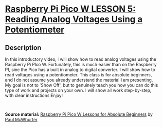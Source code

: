 # [Raspberry Pi Pico W LESSON 5: Reading Analog Voltages Using a Potentiometer](https://www.youtube.com/watch?v=ODWwErH_iGA&list=PLGs0VKk2DiYz8js1SJog21cDhkBqyAhC5&index=5)

## Description
In this introductory video, I will show how to read analog voltages using the Raspberry Pi PIco W. Fortunately, this is much easier than on the Raspberry PI, sine the Pico has a built in analog to digital converter. I will show how to read voltages using a potentiometer. This class is  for absolute beginners, and I do not assume you already understand the material I am presenting. My goal is not to 'Show Off', but to genuinely teach you how you can do this type of work and projects on your own. I will show all work step-by-step, with clear instructions Enjoy!

<br>

**Source material:** [Raspberry Pi Pico W Lessons for Absolute Beginners](https://www.youtube.com/playlist?list=PLGs0VKk2DiYz8js1SJog21cDhkBqyAhC5) by
[Paul McWhorter](https://www.youtube.com/c/mcwhorpj/playlists)